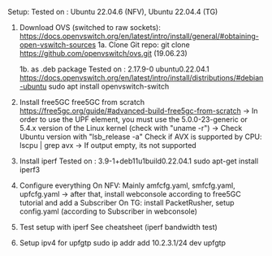 Setup:
Tested on : Ubuntu 22.04.6 (NFV), Ubuntu 22.04.4 (TG)

1. Download OVS (switched to raw sockets):
https://docs.openvswitch.org/en/latest/intro/install/general/#obtaining-open-vswitch-sources
1a. Clone Git repo: git clone https://github.com/openvswitch/ovs.git (19.06.23)


    1b. as .deb package
Tested on : 2.17.9-0  ubuntu0.22.04.1
https://docs.openvswitch.org/en/latest/intro/install/distributions/#debian-ubuntu
sudo apt install openvswitch-switch

2. Install free5GC 
free5GC from scratch
https://free5gc.org/guide/#advanced-build-free5gc-from-scratch
-> In order to use the UPF element, you must use the 5.0.0-23-generic or 5.4.x version of the Linux kernel (check with "uname -r")
-> Check Ubuntu version with "lsb_release -a" 
Check if AVX is supported by CPU: lscpu | grep avx
-> If output empty, its not supported

3. Install iperf
Tested on : 3.9-1+deb11u1build0.22.04.1
sudo apt-get install iperf3

4. Configure everything
On NFV: Mainly amfcfg.yaml, smfcfg.yaml, upfcfg.yaml
-> after that, install webconsole according to free5GC tutorial and add a Subscriber
On TG: install PacketRusher, setup config.yaml (according to Subscriber in webconsole)

5. Test setup with iperf
See cheatsheet (iperf bandwidth test)

6. Setup ipv4 for upfgtp
sudo ip addr add 10.2.3.1/24 dev upfgtp
